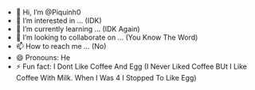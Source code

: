 - 👋 Hi, I’m @Piquinh0
- 👀 I’m interested in ... (IDK)
- 🌱 I’m currently learning ... (IDK Again)
- 💞️ I’m looking to collaborate on ... (You Know The Word)
- 📫 How to reach me ... (No)
- 😄 Pronouns: He
- ⚡ Fun fact: I Dont Like Coffee And Egg (I Never Liked Coffee BUt I Like Coffee With Milk. When I Was 4 I Stopped To Like Egg)

<!--Piquinh0--!>

<!---
Piquinh0/Piquinh0 is a ✨ special ✨ repository because its `README.md` (this file) appears on your GitHub profile.
You can click the Preview link to take a look at your changes.
---!>
